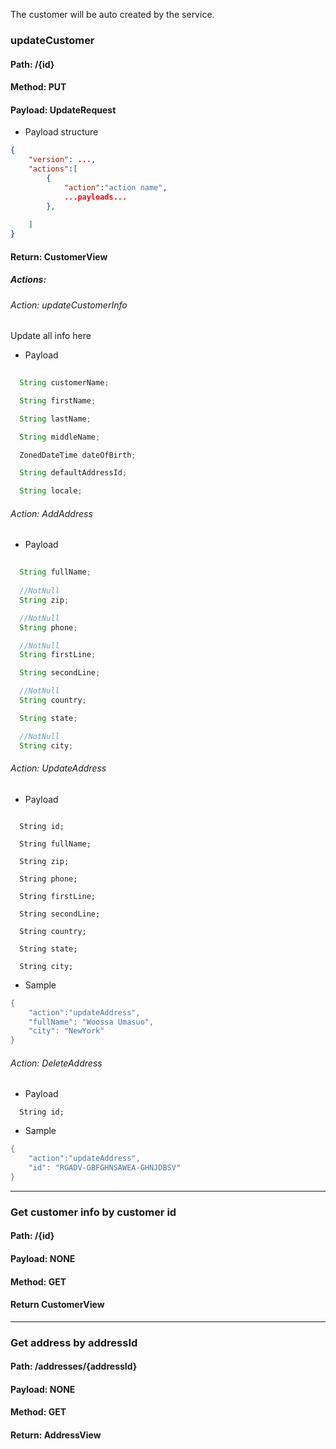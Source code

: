 The customer will be auto created by the service.

### updateCustomer
#### Path: /{id}
#### Method: PUT
#### Payload: UpdateRequest
- Payload structure
```json
{
    "version": ...,
    "actions":[
        {
            "action":"action name",
            ...payloads...
        },
        
    ]
}
```
#### Return: CustomerView
##### Actions:
###### Action: updateCustomerInfo
Update all info here
- Payload
```java
  
  String customerName;

  String firstName;

  String lastName;

  String middleName;

  ZonedDateTime dateOfBirth;

  String defaultAddressId;

  String locale;
```


###### Action: AddAddress
- Payload
```Java
  
  String fullName;
   
  //NotNull
  String zip;

  //NotNull
  String phone;

  //NotNull
  String firstLine;

  String secondLine;

  //NotNull
  String country;

  String state;

  //NotNull
  String city;
```

###### Action: UpdateAddress
- Payload
```
  
  String id;

  String fullName;

  String zip;

  String phone;

  String firstLine;

  String secondLine;

  String country;

  String state;

  String city;
```
- Sample
```Java
{
	"action":"updateAddress",
	"fullName": "Woossa Umasuo",
	"city": "NewYork"
}
```
###### Action: DeleteAddress
- Payload
```
  String id;
```
- Sample
```Java
{
	"action":"updateAddress",
	"id": "RGADV-GBFGHNSAWEA-GHNJDBSV"
}
```

---

### Get customer info by customer id
#### Path: /{id}
#### Payload: NONE
#### Method: GET
#### Return CustomerView

---

### Get address by addressId
#### Path: /addresses/{addressId}
#### Payload: NONE
#### Method: GET
#### Return: AddressView
